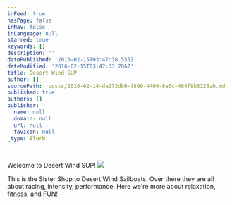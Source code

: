 ```yaml
---
inFeed: true
hasPage: false
inNav: false
inLanguage: null
starred: true
keywords: []
description: ''
datePublished: '2016-02-15T03:47:38.555Z'
dateModified: '2016-02-15T03:47:33.786Z'
title: Desert Wind SUP
author: []
sourcePath: _posts/2016-02-14-da273dbb-f899-4400-8e6c-484f9b3125ab.md
published: true
authors: []
publisher:
  name: null
  domain: null
  url: null
  favicon: null
_type: Blurb

---
```

Welcome to Desert Wind SUP!
![](https://the-grid-user-content.s3-us-west-2.amazonaws.com/64ff1c75-1658-4a00-a3e5-3e35652efe30.png)

This is the Sister Shop to Desert Wind Sailboats. Over there they are all about racing, intensity, performance. Here we're more about relaxation, fitness, and FUN!